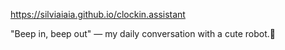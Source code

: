 https://silviaiaia.github.io/clockin.assistant

"Beep in, beep out" — my daily conversation with a cute robot.🤖
